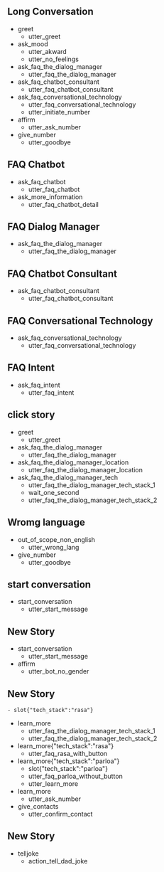 ## Long Conversation
* greet
  - utter_greet
* ask_mood
  - utter_akward
  - utter_no_feelings
* ask_faq_the_dialog_manager
  - utter_faq_the_dialog_manager
* ask_faq_chatbot_consultant
  - utter_faq_chatbot_consultant
* ask_faq_conversational_technology
  - utter_faq_conversational_technology
  - utter_initiate_number
* affirm
  - utter_ask_number
* give_number
  - utter_goodbye

## FAQ Chatbot
* ask_faq_chatbot
    - utter_faq_chatbot
* ask_more_information
    - utter_faq_chatbot_detail

## FAQ Dialog Manager
* ask_faq_the_dialog_manager
  - utter_faq_the_dialog_manager

## FAQ Chatbot Consultant
* ask_faq_chatbot_consultant
  - utter_faq_chatbot_consultant

## FAQ Conversational Technology
* ask_faq_conversational_technology
  - utter_faq_conversational_technology

## FAQ Intent
* ask_faq_intent
  - utter_faq_intent

## click story

* greet
    - utter_greet
* ask_faq_the_dialog_manager
    - utter_faq_the_dialog_manager
* ask_faq_the_dialog_manager_location
    - utter_faq_the_dialog_manager_location
* ask_faq_the_dialog_manager_tech
    - utter_faq_the_dialog_manager_tech_stack_1
    - wait_one_second
    - utter_faq_the_dialog_manager_tech_stack_2

## Wromg language

* out_of_scope_non_english
    - utter_wrong_lang
* give_number
    - utter_goodbye

## start conversation

* start_conversation
    - utter_start_message

## New Story

* start_conversation
    - utter_start_message
* affirm
    - utter_bot_no_gender

## New Story

    - slot{"tech_stack":"rasa"}
* learn_more
    - utter_faq_the_dialog_manager_tech_stack_1
    - utter_faq_the_dialog_manager_tech_stack_2
* learn_more{"tech_stack":"rasa"}
    - utter_faq_rasa_with_button
* learn_more{"tech_stack":"parloa"}
    - slot{"tech_stack":"parloa"}
    - utter_faq_parloa_without_button
    - utter_learn_more
* learn_more
    - utter_ask_number
* give_contacts
    - utter_confirm_contact

## New Story

* telljoke
    - action_tell_dad_joke
